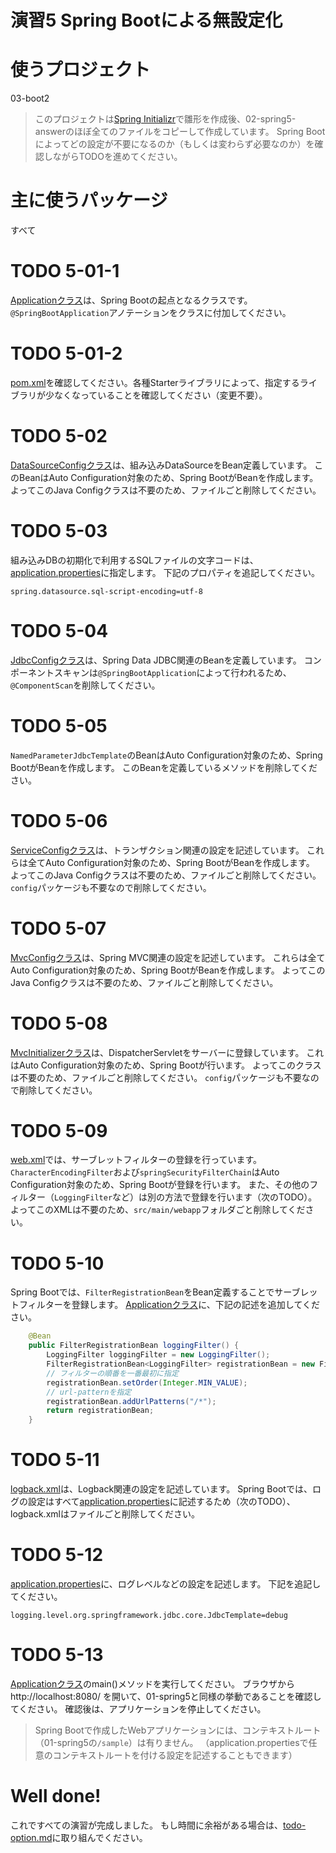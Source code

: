 演習5 Spring Bootによる無設定化
======================================

# 使うプロジェクト
03-boot2

> このプロジェクトは[Spring Initializr](https://start.spring.io/)で雛形を作成後、02-spring5-answerのほぼ全てのファイルをコピーして作成しています。
> Spring Bootによってどの設定が不要になるのか（もしくは変わらず必要なのか）を確認しながらTODOを進めてください。

# 主に使うパッケージ
すべて

# TODO 5-01-1
[Applicationクラス](src/main/java/com/example/Application.java)は、Spring Bootの起点となるクラスです。
`@SpringBootApplication`アノテーションをクラスに付加してください。

# TODO 5-01-2
[pom.xml](pom.xml)を確認してください。各種Starterライブラリによって、指定するライブラリが少なくなっていることを確認してください（変更不要）。

# TODO 5-02
[DataSourceConfigクラス](src/main/java/com/example/persistence/config/DataSourceConfig.java)は、組み込みDataSourceをBean定義しています。
このBeanはAuto Configuration対象のため、Spring BootがBeanを作成します。
よってこのJava Configクラスは不要のため、ファイルごと削除してください。

# TODO 5-03
組み込みDBの初期化で利用するSQLファイルの文字コードは、[application.properties](src/main/resources/application.properties)に指定します。
下記のプロパティを追記してください。

```properties
spring.datasource.sql-script-encoding=utf-8
```

# TODO 5-04
[JdbcConfigクラス](src/main/java/com/example/persistence/config/JdbcConfig.java)は、Spring Data JDBC関連のBeanを定義しています。
コンポーネントスキャンは`@SpringBootApplication`によって行われるため、`@ComponentScan`を削除してください。

# TODO 5-05
`NamedParameterJdbcTemplate`のBeanはAuto Configuration対象のため、Spring BootがBeanを作成します。
このBeanを定義しているメソッドを削除してください。

# TODO 5-06
[ServiceConfigクラス](src/main/java/com/example/service/config/ServiceConfig.java)は、トランザクション関連の設定を記述しています。
これらは全てAuto Configuration対象のため、Spring BootがBeanを作成します。
よってこのJava Configクラスは不要のため、ファイルごと削除してください。
`config`パッケージも不要なので削除してください。

# TODO 5-07
[MvcConfigクラス](src/main/java/com/example/web/config/MvcConfig.java)は、Spring MVC関連の設定を記述しています。
これらは全てAuto Configuration対象のため、Spring BootがBeanを作成します。
よってこのJava Configクラスは不要のため、ファイルごと削除してください。

# TODO 5-08
[MvcInitializerクラス](src/main/java/com/example/web/config/MvcInitializer.java)は、DispatcherServletをサーバーに登録しています。
これはAuto Configuration対象のため、Spring Bootが行います。
よってこのクラスは不要のため、ファイルごと削除してください。
`config`パッケージも不要なので削除してください。

# TODO 5-09
[web.xml](src/main/webapp/WEB-INF/web.xml)では、サーブレットフィルターの登録を行っています。
`CharacterEncodingFilter`および`springSecurityFilterChain`はAuto Configuration対象のため、Spring Bootが登録を行います。
また、その他のフィルター（`LoggingFilter`など）は別の方法で登録を行います（次のTODO）。
よってこのXMLは不要のため、`src/main/webapp`フォルダごと削除してください。

# TODO 5-10
Spring Bootでは、`FilterRegistrationBean`をBean定義することでサーブレットフィルターを登録します。
[Applicationクラス](src/main/java/com/example/Application.java)に、下記の記述を追加してください。

```java
    @Bean
    public FilterRegistrationBean loggingFilter() {
        LoggingFilter loggingFilter = new LoggingFilter();
        FilterRegistrationBean<LoggingFilter> registrationBean = new FilterRegistrationBean<>(loggingFilter);
        // フィルターの順番を一番最初に指定
        registrationBean.setOrder(Integer.MIN_VALUE);
        // url-patternを指定
        registrationBean.addUrlPatterns("/*");
        return registrationBean;
    }
```

# TODO 5-11
[logback.xml](src/main/resources/logback.xml)は、Logback関連の設定を記述しています。
Spring Bootでは、ログの設定はすべて[application.properties](src/main/resources/application.properties)に記述するため（次のTODO）、logback.xmlはファイルごと削除してください。

# TODO 5-12
[application.properties](src/main/resources/application.properties)に、ログレベルなどの設定を記述します。
下記を追記してください。

```properties
logging.level.org.springframework.jdbc.core.JdbcTemplate=debug
```

# TODO 5-13
[Applicationクラス](src/main/java/com/example/Application.java)のmain()メソッドを実行してください。
ブラウザから http://localhost:8080/ を開いて、01-spring5と同様の挙動であることを確認してください。
確認後は、アプリケーションを停止してください。

> Spring Bootで作成したWebアプリケーションには、コンテキストルート（01-spring5の`/sample`）は有りません。
> （application.propertiesで任意のコンテキストルートを付ける設定を記述することもできます）

# Well done!
これですべての演習が完成しました。
もし時間に余裕がある場合は、[todo-option.md](todo-option.md)に取り組んでください。